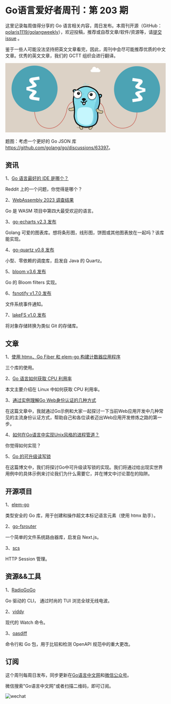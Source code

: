 # Go语言爱好者周刊：第 203 期

这里记录每周值得分享的 Go 语言相关内容，周日发布。本周刊开源（GitHub：[polaris1119/golangweekly](https://github.com/polaris1119/golangweekly)），欢迎投稿，推荐或自荐文章/软件/资源等，请[提交 issue](https://github.com/polaris1119/golangweekly/issues) 。

鉴于一些人可能没法坚持把英文文章看完，因此，周刊中会尽可能推荐优质的中文文章。优秀的英文文章，我们的 GCTT 组织会进行翻译。

![](imgs/issue203/cover.jpeg)

题图：考虑一个更好的 Go JSON 库 <https://github.com/golang/go/discussions/63397>。

## 资讯

1、[Go 语言最好的 IDE 是哪个？](https://www.reddit.com/r/golang/comments/17dvp7c/what_is_the_best_ide_for_golang/)

Reddit 上的一个问题，你觉得是哪个？

2、[WebAssembly 2023 调查结果](https://blog.scottlogic.com/2023/10/18/the-state-of-webassembly-2023.html)

Go 是 WASM 项目中第四大最受欢迎的语言。

3、[go-echarts v2.3 发布](https://github.com/go-echarts/go-echarts)

Golang 可爱的图表库。想将条形图，线形图，饼图或其他图表放在一起吗？该库能实现。

4、[go-quartz v0.8 发布](https://github.com/reugn/go-quartz)

小型、零依赖的调度库，启发自 Java 的 Quartz。

5、[bloom v3.6 发布](https://github.com/bits-and-blooms/bloom)

Go 的 Bloom filters 实现。

6、[fsnotify v1.7.0 发布](https://github.com/fsnotify/fsnotify/releases/tag/v1.6.0)

文件系统事件通知。

7、[lakeFS v1.0 发布](https://github.com/treeverse/lakeFS)

将对象存储转换为类似 Git 的存储库。

## 文章

1、[使用 htmx、Go Fiber 和 elem-go 构建计数器应用程序](https://dev.to/chasefleming/building-a-counter-app-with-htmx-go-fiber-and-elem-go-9jd)

三个库的使用。

2、[Go 语言如何获取 CPU 利用率](https://mp.weixin.qq.com/s/r5_zuEX1PyJ9FXW9Uth6Lg)

本文主要介绍在 Linux 中如何获取 CPU 利用率。

3、[通过实例理解Go Web身份认证的几种方式](https://mp.weixin.qq.com/s/ubSfSAT7kVmnCAZly13F0Q)

在这篇文章中，我就通过Go示例和大家一起探讨一下当前Web应用开发中几种常见的主流身份认证方式，帮助自己和各位读者迈出Web应用开发修炼之路的第一步。

4、[如何在Go语言中实现Unix风格的进程管道？](https://colobu.com/2023/10/22/how-to-use-pipe-in-Go-exec-Command/)

你觉得如何实现？

5、[Go 的可升级读写锁](https://upstash.com/blog/upgradable-rwlock-for-go)

在这篇博文中，我们将探讨Go中可升级读写锁的实现。我们将通过给出现实世界用例中的具体示例来讨论我们为什么需要它，并在博文中讨论潜在的陷阱。

## 开源项目

1、[elem-go](https://github.com/chasefleming/elem-go)

类型安全的 Go 库，用于创建和操作超文本标记语言元素（使用 htmx 助手）。

2、[go-fsrouter](https://github.com/aziis98/go-fsrouter)

一个简单的文件系统路由器库，启发自 Next.js。

3、[scs](https://github.com/alexedwards/scs)

HTTP Session 管理。

## 资源&&工具

1、[RadioGoGo](https://github.com/Zi0P4tch0/RadioGoGo)

Go 驱动的 CLI， 通过时尚的 TUI 浏览全球无线电波。

2、[viddy](https://github.com/sachaos/viddy)

现代的 Watch 命令。

3、[oasdiff](https://github.com/Tufin/oasdiff)

命令行和 Go 包，用于比较和检测 OpenAPI 规范中的重大更改。

## 订阅

这个周刊每周日发布，同步更新在[Go语言中文网](https://studygolang.com/go/weekly)和[微信公众号](https://weixin.sogou.com/weixin?query=Go%E8%AF%AD%E8%A8%80%E4%B8%AD%E6%96%87%E7%BD%91)。

微信搜索"Go语言中文网"或者扫描二维码，即可订阅。

![wechat](imgs/wechat.png)
